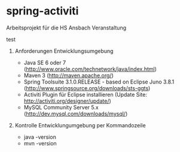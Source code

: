 spring-activiti
===============

Arbeitsprojekt für die HS Ansbach Veranstaltung

test

1) Anforderungen Entwicklungsumgebung
   - Java SE 6 oder 7 (http://www.oracle.com/technetwork/java/index.html)
   - Maven 3 (http://maven.apache.org/)
   - Spring Toolsuite 3.1.0.RELEASE - based on Eclipse Juno 3.8.1 (http://www.springsource.org/downloads/sts-ggts)
   - Activiti Plugin für Eclipse installieren (Update Site: http://activiti.org/designer/update/)
   - MySQL Community Server 5.x (http://dev.mysql.com/downloads/mysql/)
   
2) Kontrolle Entwicklungumgebung per Kommandozeile
   - java -version
   - mvn -version
